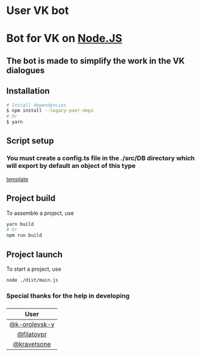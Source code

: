 # User VK bot

# Bot for VK on [Node.JS](https://nodejs.org/en/download/)

## The bot is made to simplify the work in the VK dialogues

## Installation

```bash
# Install dependencies
$ npm install --legacy-peer-deps
# Or
$ yarn
```

## Script setup

### You must create a config.ts file in the ./src/DB directory which will export by default an object of this type

[ template](./src/DB/config.template.ts)

## Project build

To assemble a project, use

```bash
yarn build
# Or
npm run build
```

## Project launch

To start a project, use

```bash
node ./dist/main.js
```

### Special thanks for the help in developing

###

|                       User                       |
| :----------------------------------------------: |
| [@k-orolevsk-y](https://github.com/k-orolevsk-y) |
|    [@filatovpr](https://github.com/filatovpr)    |
|   [@kravetsone](https://github.com/kravetsone)   |
